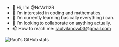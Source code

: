- 👋 Hi, I’m @NoVa112R
- 👀 I’m interested in coding and mathematics.
- 🌱 I’m currently learning basically everything i can.
- 💞️ I’m looking to collaborate on anything actually.
- 📫 How to reach me: raulvilanova03@gmail.com

<!---
NoVa112R/NoVa112R is a ✨ special ✨ repository because its `README.md` (this file) appears on your GitHub profile.
You can click the Preview link to take a look at your changes.
--->
![Raül's GitHub stats](https://github-readme-stats.vercel.app/api?username=NoVa112R&show_icons=true&theme=radical)
